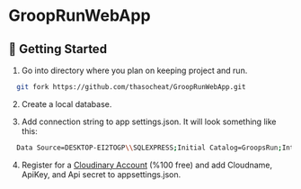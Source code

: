 # GroopRunWebApp



## 🏃 Getting Started

1. Go into directory where you plan on keeping project and run.

```bash
  git fork https://github.com/thasocheat/GroopRunWebApp.git
```

2. Create a local database.


3. Add connection string to app settings.json. It will look something like this:
```bash
  Data Source=DESKTOP-EI2TOGP\\SQLEXPRESS;Initial Catalog=GroopsRun;Integrated Security=True;Connect Timeout=30;Encrypt=False;TrustServerCertificate=False;ApplicationIntent=ReadWrite;MultiSubnetFailover=False
```
4. Register for a [Cloudinary Account](https://cloudinary.com/users/register/free) (%100 free) and add Cloudname, ApiKey, and Api secret to appsettings.json.
